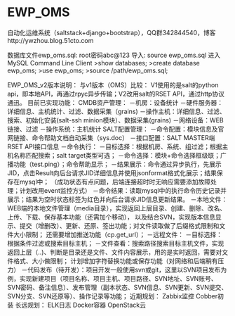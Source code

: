 # EWP_OMS
自动化运维系统（saltstack+django+bootstrap），QQ群342844540，博客http://ywzhou.blog.51cto.com

数据库文件ewp_oms.sql:
  root密码abc@123
  导入: source ewp_oms.sql
    进入MySQL Command Line Client
    >show databases;
    >create database ewp_oms;
    >use ewp_oms;
    >source /path/ewp_oms.sql;


EWP_OMS_v2版本说明：
  与v1版本（OMS）比较：
    V1使用的是salt的python api，即本地API，再通过rpyc异步传输；V2改用salt的RSET API，通过http协议通迅。
  目前已实现功能：
    CMDB资产管理：
      －机房：设备统计
      －硬件服务器：详细信息、主机统计、过滤、数据采集（grains)
      －操作主机：详细信息、过滤、搜索、初始化安装(salt-ssh minion模块）、数据采集(grains)
      －网络设备：WEB链接、过滤
      －操作系统：主机统计
    SALT配置管理：
      －命令配置：模块信息及官网链接、命令帮助文档自动采集（sys.doc）
      －接口配置：SALT MASTER端RSET API接口信息
      －命令执行：
        －目标选择：根据机房、系统、组过滤；根据主机名称匹配搜索；salt target类型可选；
        －命令选择：模块+命令选择框级联；广播功能（test.ping）；命令帮助显示；
        －结果展示：命令通过异步执行，先展示JID，点击Result向后台请求JID详细信息并使用jsonformat格式化展示；结果保存在mysql中；
        （成功状态有点问题，后端连接超时时无响应需要添加故障处理；计划改用event监控方式）
      －命令结果：读取mysql中的执行命令历史记录并展示；结果为空时状态标签为红色并向后台请求JID信息更新结果。
      －本地文件：WEB端的本地文件管理（media目录），实现返回上层目录、创建、删除、改名、上传、下载、保存基本功能（还需加个移动），
                  以及结合SVN，实现版本信息显示、提交（增删改）、更新、还原、签出功能；对文件读取做了后缀格式限制和文件大小限制；
                  还需要增加推送功能（cp.get_url）；
      －远程文件：
        －目标选择：根据条件过滤或搜索目标主机；
        －文件查看：搜索路径搜索目标主机文件，实现返回上层（..)、判断是目录还是文件、文件内容展示，用的是实时返回，需要对文件格式、大小做限制；
                    计划增加字符替换功能或保存功能（对网络和后端稍有压力）
      －代码发布（待开发）：项目开发一般使用svn或git，这里以SVN项目发布为例，实现新建项目（项目名称、项目主机、项目路径、SVN地址、SVN账号、
                            SVN密码、备注信息）、发布管理（副本状态、SVN信息、SVN更新、SVN提交、SVN分支、SVN还原等）、操作记录等功能；
  近期规划：
    Zabbix监控
    Cobber初装
  长远规划：
    ELK日志
    Docker容器
    OpenStack云